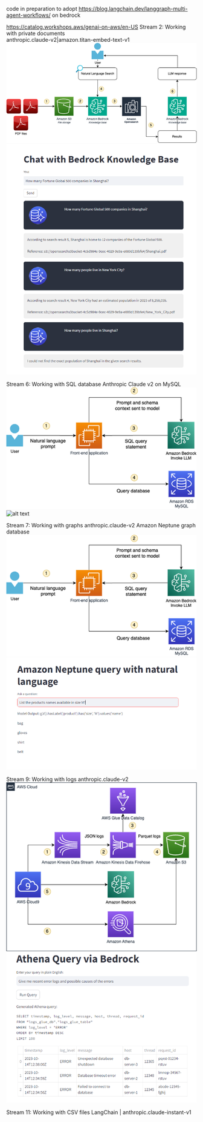 code in preparation to adopt https://blog.langchain.dev/langgraph-multi-agent-workflows/ on bedrock

https://catalog.workshops.aws/genai-on-aws/en-US
Stream 2: Working with private documents  
anthropic.claude-v2|amazon.titan-embed-text-v1
![alt text](image-stream2.png)
![alt text](image-stream2-demo.png)

Stream 6: Working with SQL database
Anthropic Claude v2 on MySQL
![alt text](image-stream6.png)
![alt text](image-6-demo.png)

Stream 7: Working with graphs
anthropic.claude-v2
Amazon Neptune graph database
![alt text](image-stream7.png)
![alt text](image-stream7-demo.png)

Stream 9: Working with logs
anthropic.claude-v2
![alt text](image-stream9.png)
![alt text](image-stream9-demo.png)

Stream 11: Working with CSV files
LangChain | anthropic.claude-instant-v1
